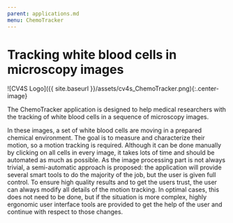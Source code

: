 ```yaml
---
parent: applications.md
menu: ChemoTracker
---
```


# Tracking white blood cells in microscopy images

![CV4S Logo]({{ site.baseurl }}/assets/cv4s_ChemoTracker.png){:.center-image}

The ChemoTracker application is designed to help medical researchers with the tracking of white blood cells in a sequence of microscopy images.

In these images, a set of white blood cells are moving in a prepared chemical environment. The goal is to measure and characterize their motion, so a motion tracking is required. Although it can be done manually by clicking on all cells in every image, it takes lots of time and should be automated as much as possible. As the image processing part is not always trivial, a semi-automatic approach is proposed: the application will provide several smart tools to do the majority of the job, but the user is given full control. To ensure high quality results and to get the users trust, the user can always modify all details of the motion tracking. In optimal cases, this does not need to be done, but if the situation is more complex, highly ergonomic user interface tools are provided to get the help of the user and continue with respect to those changes.
